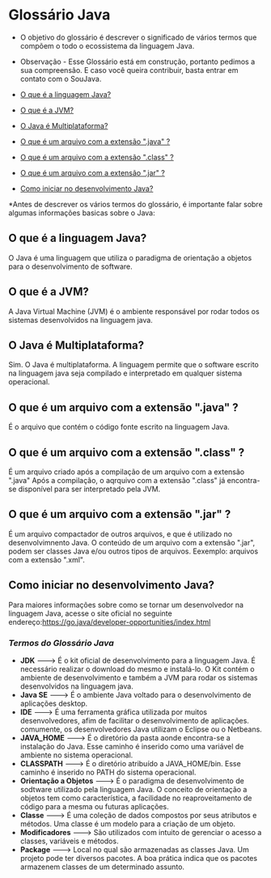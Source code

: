 # Glossário Java
* O objetivo do glossário é descrever o significado de vários termos que compõem o todo o ecossistema da linguagem Java.

* Observação - Esse Glossário está em construção, portanto pedimos a sua compreensão. E caso você queira contribuir, basta entrar em contato com o SouJava.

* [O que é a linguagem Java?](https://github.com/soujava/GlossarioJava/blob/master/README.md#o-que-é-a-linguagem-java)
* [O que é a JVM?](https://github.com/soujava/GlossarioJava/blob/master/README.md#o-que-é-a-jvm)
* [O Java é Multiplataforma?](https://github.com/soujava/GlossarioJava/blob/master/README.md#o-java-é-multiplataforma)
* [O que é um arquivo com a extensão ".java" ?](https://github.com/soujava/GlossarioJava/blob/master/README.md#o-que-é-um-arquivo-com-a-extensão-java-)
* [O que é um arquivo com a extensão ".class" ?](https://github.com/soujava/GlossarioJava/blob/master/README.md#o-que-é-um-arquivo-com-a-extensão-class-)
* [O que é um arquivo com a extensão ".jar" ?](https://github.com/soujava/GlossarioJava/blob/master/README.md#o-que-é-um-arquivo-com-a-extensão-jar-)
* [Como iniciar no desenvolvimento Java?](https://github.com/soujava/GlossarioJava/blob/master/README.md#como-iniciar-no-desenvolvimento-java)

*Antes de descrever os vários termos do glossário, é importante falar sobre algumas informações basicas sobre o Java:

## O que é a linguagem Java?

O Java é uma linguagem que utiliza o paradigma de orientação a objetos para o desenvolvimento de software. 

## O que é a JVM?

A Java Virtual Machine (JVM) é o ambiente responsável por rodar todos os sistemas desenvolvidos na linguagem java.

## O Java é Multiplataforma?

Sim. O Java é multiplataforma. A linguagem permite que o software escrito na linguagem java seja compilado e interpretado em qualquer sistema operacional.

## O que é um arquivo com a extensão ".java" ?

É o arquivo que contém o código fonte escrito na linguagem Java.

## O que é um arquivo com a extensão ".class" ?

É um arquivo criado após a compilação de um arquivo com a extensão ".java"
Após a compilação, o aqrquivo com a extensão ".class" já encontra-se disponível para ser interpretado pela JVM.

## O que é um arquivo com a extensão ".jar" ?

É um arquivo compactador de outros arquivos, e que é utilizado no desenvolvimnento Java. O conteúdo de um arquivo com a extensão ".jar", podem ser classes Java e/ou outros tipos de arquivos. Eexemplo: arquivos com a extensão ".xml".  

## Como iniciar no desenvolvimento Java?

Para maiores informações sobre como se tornar um desenvolvedor na linguagem Java, acesse o site oficial no seguinte endereço:https://go.java/developer-opportunities/index.html

### _Termos do Glossário Java_

* **JDK** ---> É o kit oficial de desenvolvimento para a linguagem Java. É necessário realizar o download do mesmo e instalá-lo. O Kit contém o ambiente de desenvolvimento e também a JVM para rodar os sistemas desenvolvidos na linguagem java.
* **Java SE** ---> É o ambiente Java voltado para o desenvolvimento de aplicações desktop.
* **IDE** ---> É uma ferramenta gráfica utilizada por muitos desenvolvedores, afim de facilitar o desenvolvimento de aplicações. comumente, os desenvolvedores Java utilizam  o Eclipse ou o Netbeans.
* **JAVA_HOME** ---> É o diretório da pasta aonde encontra-se a instalação do Java. Esse caminho é inserido como uma variável de ambiente no sistema operacional.
* **CLASSPATH** ---> É o diretório atribuído a JAVA_HOME/bin. Esse caminho é inserido no PATH do sistema operacional.
* **Orientação a Objetos** ---> É o paradigma de desenvolvimento de sodtware utilizado pela linguagem Java. O conceito de orientação a objetos tem como característica, a facilidade no reaproveitamento de código para a mesma ou futuras aplicações. 
* **Classe** ---> É uma coleção de dados compostos por seus atributos e métodos. Uma classe é um modelo para a criação de um objeto.
* **Modificadores** ---> São utilizados com intuito de gerenciar o acesso a classes, variáveis e métodos.
* **Package** ---> Local no qual são armazenadas as classes Java. Um projeto pode ter diversos pacotes. A boa prática indica que os pacotes armazenem classes de um determinado assunto.






 


